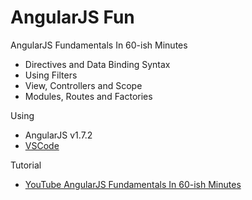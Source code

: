 # AngularJS Fun

AngularJS Fundamentals In 60-ish Minutes

- Directives and Data Binding Syntax
- Using Filters
- View, Controllers and Scope
- Modules, Routes and Factories

Using

- AngularJS v1.7.2
- [VSCode](https://code.visualstudio.com/)

Tutorial

- [YouTube AngularJS Fundamentals In 60-ish Minutes](https://youtu.be/i9MHigUZKEM)